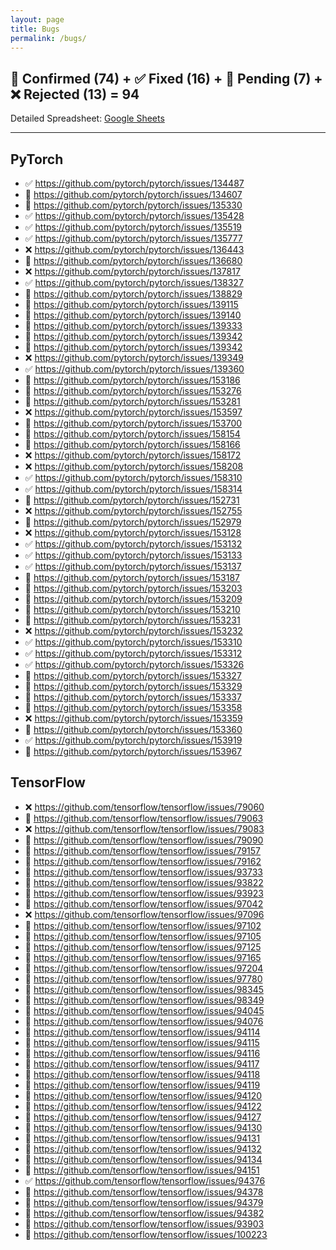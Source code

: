 ```yaml
---
layout: page
title: Bugs
permalink: /bugs/
---
```


## 🔵 Confirmed (74) + ✅ Fixed (16) + 🔄 Pending (7) + ❌ Rejected (13) = 94
Detailed Spreadsheet: [Google Sheets](https://docs.google.com/spreadsheets/d/1r03ajIybbPeLBqHdxbD54Qghwoy8NjL2weeh89vX7wM/edit?usp=sharing)

<hr class="bugs-divider" />

<div class="bugs-grid">
  <section class="bugs-col">
  <h2>PyTorch</h2>
<ul class="bugs-list"><li>✅ <a href="https://github.com/pytorch/pytorch/issues/134487" target="_blank" rel="noopener">https://github.com/pytorch/pytorch/issues/134487</a></li><li>🔄 <a href="https://github.com/pytorch/pytorch/issues/134607" target="_blank" rel="noopener">https://github.com/pytorch/pytorch/issues/134607</a></li><li>🔄 <a href="https://github.com/pytorch/pytorch/issues/135330" target="_blank" rel="noopener">https://github.com/pytorch/pytorch/issues/135330</a></li><li>✅ <a href="https://github.com/pytorch/pytorch/issues/135428" target="_blank" rel="noopener">https://github.com/pytorch/pytorch/issues/135428</a></li><li>✅ <a href="https://github.com/pytorch/pytorch/issues/135519" target="_blank" rel="noopener">https://github.com/pytorch/pytorch/issues/135519</a></li><li>✅ <a href="https://github.com/pytorch/pytorch/issues/135777" target="_blank" rel="noopener">https://github.com/pytorch/pytorch/issues/135777</a></li><li>❌ <a href="https://github.com/pytorch/pytorch/issues/136443" target="_blank" rel="noopener">https://github.com/pytorch/pytorch/issues/136443</a></li><li>🔵 <a href="https://github.com/pytorch/pytorch/issues/136680" target="_blank" rel="noopener">https://github.com/pytorch/pytorch/issues/136680</a></li><li>❌ <a href="https://github.com/pytorch/pytorch/issues/137817" target="_blank" rel="noopener">https://github.com/pytorch/pytorch/issues/137817</a></li><li>✅ <a href="https://github.com/pytorch/pytorch/issues/138327" target="_blank" rel="noopener">https://github.com/pytorch/pytorch/issues/138327</a></li><li>🔵 <a href="https://github.com/pytorch/pytorch/issues/138829" target="_blank" rel="noopener">https://github.com/pytorch/pytorch/issues/138829</a></li><li>🔄 <a href="https://github.com/pytorch/pytorch/issues/139115" target="_blank" rel="noopener">https://github.com/pytorch/pytorch/issues/139115</a></li><li>🔵 <a href="https://github.com/pytorch/pytorch/issues/139140" target="_blank" rel="noopener">https://github.com/pytorch/pytorch/issues/139140</a></li><li>🔵 <a href="https://github.com/pytorch/pytorch/issues/139333" target="_blank" rel="noopener">https://github.com/pytorch/pytorch/issues/139333</a></li><li>🔵 <a href="https://github.com/pytorch/pytorch/issues/139342" target="_blank" rel="noopener">https://github.com/pytorch/pytorch/issues/139342</a></li><li>🔵 <a href="https://github.com/pytorch/pytorch/issues/139342" target="_blank" rel="noopener">https://github.com/pytorch/pytorch/issues/139342</a></li><li>❌ <a href="https://github.com/pytorch/pytorch/issues/139349" target="_blank" rel="noopener">https://github.com/pytorch/pytorch/issues/139349</a></li><li>✅ <a href="https://github.com/pytorch/pytorch/issues/139360" target="_blank" rel="noopener">https://github.com/pytorch/pytorch/issues/139360</a></li><li>🔵 <a href="https://github.com/pytorch/pytorch/issues/153186" target="_blank" rel="noopener">https://github.com/pytorch/pytorch/issues/153186</a></li><li>🔵 <a href="https://github.com/pytorch/pytorch/issues/153276" target="_blank" rel="noopener">https://github.com/pytorch/pytorch/issues/153276</a></li><li>🔵 <a href="https://github.com/pytorch/pytorch/issues/153281" target="_blank" rel="noopener">https://github.com/pytorch/pytorch/issues/153281</a></li><li>❌ <a href="https://github.com/pytorch/pytorch/issues/153597" target="_blank" rel="noopener">https://github.com/pytorch/pytorch/issues/153597</a></li><li>🔵 <a href="https://github.com/pytorch/pytorch/issues/153700" target="_blank" rel="noopener">https://github.com/pytorch/pytorch/issues/153700</a></li><li>🔵 <a href="https://github.com/pytorch/pytorch/issues/158154" target="_blank" rel="noopener">https://github.com/pytorch/pytorch/issues/158154</a></li><li>🔵 <a href="https://github.com/pytorch/pytorch/issues/158166" target="_blank" rel="noopener">https://github.com/pytorch/pytorch/issues/158166</a></li><li>❌ <a href="https://github.com/pytorch/pytorch/issues/158172" target="_blank" rel="noopener">https://github.com/pytorch/pytorch/issues/158172</a></li><li>❌ <a href="https://github.com/pytorch/pytorch/issues/158208" target="_blank" rel="noopener">https://github.com/pytorch/pytorch/issues/158208</a></li><li>✅ <a href="https://github.com/pytorch/pytorch/issues/158310" target="_blank" rel="noopener">https://github.com/pytorch/pytorch/issues/158310</a></li><li>✅ <a href="https://github.com/pytorch/pytorch/issues/158314" target="_blank" rel="noopener">https://github.com/pytorch/pytorch/issues/158314</a></li><li>🔵 <a href="https://github.com/pytorch/pytorch/issues/152731" target="_blank" rel="noopener">https://github.com/pytorch/pytorch/issues/152731</a></li><li>❌ <a href="https://github.com/pytorch/pytorch/issues/152755" target="_blank" rel="noopener">https://github.com/pytorch/pytorch/issues/152755</a></li><li>🔵 <a href="https://github.com/pytorch/pytorch/issues/152979" target="_blank" rel="noopener">https://github.com/pytorch/pytorch/issues/152979</a></li><li>❌ <a href="https://github.com/pytorch/pytorch/issues/153128" target="_blank" rel="noopener">https://github.com/pytorch/pytorch/issues/153128</a></li><li>✅ <a href="https://github.com/pytorch/pytorch/issues/153132" target="_blank" rel="noopener">https://github.com/pytorch/pytorch/issues/153132</a></li><li>✅ <a href="https://github.com/pytorch/pytorch/issues/153133" target="_blank" rel="noopener">https://github.com/pytorch/pytorch/issues/153133</a></li><li>✅ <a href="https://github.com/pytorch/pytorch/issues/153137" target="_blank" rel="noopener">https://github.com/pytorch/pytorch/issues/153137</a></li><li>🔵 <a href="https://github.com/pytorch/pytorch/issues/153187" target="_blank" rel="noopener">https://github.com/pytorch/pytorch/issues/153187</a></li><li>🔵 <a href="https://github.com/pytorch/pytorch/issues/153203" target="_blank" rel="noopener">https://github.com/pytorch/pytorch/issues/153203</a></li><li>🔵 <a href="https://github.com/pytorch/pytorch/issues/153209" target="_blank" rel="noopener">https://github.com/pytorch/pytorch/issues/153209</a></li><li>🔵 <a href="https://github.com/pytorch/pytorch/issues/153210" target="_blank" rel="noopener">https://github.com/pytorch/pytorch/issues/153210</a></li><li>🔵 <a href="https://github.com/pytorch/pytorch/issues/153231" target="_blank" rel="noopener">https://github.com/pytorch/pytorch/issues/153231</a></li><li>❌ <a href="https://github.com/pytorch/pytorch/issues/153232" target="_blank" rel="noopener">https://github.com/pytorch/pytorch/issues/153232</a></li><li>✅ <a href="https://github.com/pytorch/pytorch/issues/153310" target="_blank" rel="noopener">https://github.com/pytorch/pytorch/issues/153310</a></li><li>✅ <a href="https://github.com/pytorch/pytorch/issues/153312" target="_blank" rel="noopener">https://github.com/pytorch/pytorch/issues/153312</a></li><li>✅ <a href="https://github.com/pytorch/pytorch/issues/153326" target="_blank" rel="noopener">https://github.com/pytorch/pytorch/issues/153326</a></li><li>🔵 <a href="https://github.com/pytorch/pytorch/issues/153327" target="_blank" rel="noopener">https://github.com/pytorch/pytorch/issues/153327</a></li><li>🔵 <a href="https://github.com/pytorch/pytorch/issues/153329" target="_blank" rel="noopener">https://github.com/pytorch/pytorch/issues/153329</a></li><li>🔵 <a href="https://github.com/pytorch/pytorch/issues/153337" target="_blank" rel="noopener">https://github.com/pytorch/pytorch/issues/153337</a></li><li>🔵 <a href="https://github.com/pytorch/pytorch/issues/153358" target="_blank" rel="noopener">https://github.com/pytorch/pytorch/issues/153358</a></li><li>❌ <a href="https://github.com/pytorch/pytorch/issues/153359" target="_blank" rel="noopener">https://github.com/pytorch/pytorch/issues/153359</a></li><li>🔵 <a href="https://github.com/pytorch/pytorch/issues/153360" target="_blank" rel="noopener">https://github.com/pytorch/pytorch/issues/153360</a></li><li>✅ <a href="https://github.com/pytorch/pytorch/issues/153919" target="_blank" rel="noopener">https://github.com/pytorch/pytorch/issues/153919</a></li><li>🔵 <a href="https://github.com/pytorch/pytorch/issues/153967" target="_blank" rel="noopener">https://github.com/pytorch/pytorch/issues/153967</a></li></ul>
  </section>
  <section class="bugs-col">
  <h2>TensorFlow</h2>
<ul class="bugs-list"><li>❌ <a href="https://github.com/tensorflow/tensorflow/issues/79060" target="_blank" rel="noopener">https://github.com/tensorflow/tensorflow/issues/79060</a></li><li>🔄 <a href="https://github.com/tensorflow/tensorflow/issues/79063" target="_blank" rel="noopener">https://github.com/tensorflow/tensorflow/issues/79063</a></li><li>❌ <a href="https://github.com/tensorflow/tensorflow/issues/79083" target="_blank" rel="noopener">https://github.com/tensorflow/tensorflow/issues/79083</a></li><li>🔵 <a href="https://github.com/tensorflow/tensorflow/issues/79090" target="_blank" rel="noopener">https://github.com/tensorflow/tensorflow/issues/79090</a></li><li>🔵 <a href="https://github.com/tensorflow/tensorflow/issues/79157" target="_blank" rel="noopener">https://github.com/tensorflow/tensorflow/issues/79157</a></li><li>🔵 <a href="https://github.com/tensorflow/tensorflow/issues/79162" target="_blank" rel="noopener">https://github.com/tensorflow/tensorflow/issues/79162</a></li><li>🔄 <a href="https://github.com/tensorflow/tensorflow/issues/93733" target="_blank" rel="noopener">https://github.com/tensorflow/tensorflow/issues/93733</a></li><li>🔄 <a href="https://github.com/tensorflow/tensorflow/issues/93822" target="_blank" rel="noopener">https://github.com/tensorflow/tensorflow/issues/93822</a></li><li>🔵 <a href="https://github.com/tensorflow/tensorflow/issues/93923" target="_blank" rel="noopener">https://github.com/tensorflow/tensorflow/issues/93923</a></li><li>🔵 <a href="https://github.com/tensorflow/tensorflow/issues/97042" target="_blank" rel="noopener">https://github.com/tensorflow/tensorflow/issues/97042</a></li><li>❌ <a href="https://github.com/tensorflow/tensorflow/issues/97096" target="_blank" rel="noopener">https://github.com/tensorflow/tensorflow/issues/97096</a></li><li>🔵 <a href="https://github.com/tensorflow/tensorflow/issues/97102" target="_blank" rel="noopener">https://github.com/tensorflow/tensorflow/issues/97102</a></li><li>🔵 <a href="https://github.com/tensorflow/tensorflow/issues/97105" target="_blank" rel="noopener">https://github.com/tensorflow/tensorflow/issues/97105</a></li><li>🔵 <a href="https://github.com/tensorflow/tensorflow/issues/97125" target="_blank" rel="noopener">https://github.com/tensorflow/tensorflow/issues/97125</a></li><li>🔵 <a href="https://github.com/tensorflow/tensorflow/issues/97165" target="_blank" rel="noopener">https://github.com/tensorflow/tensorflow/issues/97165</a></li><li>🔵 <a href="https://github.com/tensorflow/tensorflow/issues/97204" target="_blank" rel="noopener">https://github.com/tensorflow/tensorflow/issues/97204</a></li><li>🔵 <a href="https://github.com/tensorflow/tensorflow/issues/97780" target="_blank" rel="noopener">https://github.com/tensorflow/tensorflow/issues/97780</a></li><li>🔵 <a href="https://github.com/tensorflow/tensorflow/issues/98345" target="_blank" rel="noopener">https://github.com/tensorflow/tensorflow/issues/98345</a></li><li>🔵 <a href="https://github.com/tensorflow/tensorflow/issues/98349" target="_blank" rel="noopener">https://github.com/tensorflow/tensorflow/issues/98349</a></li><li>🔵 <a href="https://github.com/tensorflow/tensorflow/issues/94045" target="_blank" rel="noopener">https://github.com/tensorflow/tensorflow/issues/94045</a></li><li>🔵 <a href="https://github.com/tensorflow/tensorflow/issues/94076" target="_blank" rel="noopener">https://github.com/tensorflow/tensorflow/issues/94076</a></li><li>🔵 <a href="https://github.com/tensorflow/tensorflow/issues/94114" target="_blank" rel="noopener">https://github.com/tensorflow/tensorflow/issues/94114</a></li><li>🔵 <a href="https://github.com/tensorflow/tensorflow/issues/94115" target="_blank" rel="noopener">https://github.com/tensorflow/tensorflow/issues/94115</a></li><li>🔵 <a href="https://github.com/tensorflow/tensorflow/issues/94116" target="_blank" rel="noopener">https://github.com/tensorflow/tensorflow/issues/94116</a></li><li>🔵 <a href="https://github.com/tensorflow/tensorflow/issues/94117" target="_blank" rel="noopener">https://github.com/tensorflow/tensorflow/issues/94117</a></li><li>🔵 <a href="https://github.com/tensorflow/tensorflow/issues/94118" target="_blank" rel="noopener">https://github.com/tensorflow/tensorflow/issues/94118</a></li><li>🔵 <a href="https://github.com/tensorflow/tensorflow/issues/94119" target="_blank" rel="noopener">https://github.com/tensorflow/tensorflow/issues/94119</a></li><li>🔵 <a href="https://github.com/tensorflow/tensorflow/issues/94120" target="_blank" rel="noopener">https://github.com/tensorflow/tensorflow/issues/94120</a></li><li>🔵 <a href="https://github.com/tensorflow/tensorflow/issues/94122" target="_blank" rel="noopener">https://github.com/tensorflow/tensorflow/issues/94122</a></li><li>🔵 <a href="https://github.com/tensorflow/tensorflow/issues/94127" target="_blank" rel="noopener">https://github.com/tensorflow/tensorflow/issues/94127</a></li><li>🔵 <a href="https://github.com/tensorflow/tensorflow/issues/94130" target="_blank" rel="noopener">https://github.com/tensorflow/tensorflow/issues/94130</a></li><li>🔵 <a href="https://github.com/tensorflow/tensorflow/issues/94131" target="_blank" rel="noopener">https://github.com/tensorflow/tensorflow/issues/94131</a></li><li>🔵 <a href="https://github.com/tensorflow/tensorflow/issues/94132" target="_blank" rel="noopener">https://github.com/tensorflow/tensorflow/issues/94132</a></li><li>🔵 <a href="https://github.com/tensorflow/tensorflow/issues/94134" target="_blank" rel="noopener">https://github.com/tensorflow/tensorflow/issues/94134</a></li><li>🔵 <a href="https://github.com/tensorflow/tensorflow/issues/94151" target="_blank" rel="noopener">https://github.com/tensorflow/tensorflow/issues/94151</a></li><li>✅ <a href="https://github.com/tensorflow/tensorflow/issues/94376" target="_blank" rel="noopener">https://github.com/tensorflow/tensorflow/issues/94376</a></li><li>🔵 <a href="https://github.com/tensorflow/tensorflow/issues/94378" target="_blank" rel="noopener">https://github.com/tensorflow/tensorflow/issues/94378</a></li><li>🔵 <a href="https://github.com/tensorflow/tensorflow/issues/94379" target="_blank" rel="noopener">https://github.com/tensorflow/tensorflow/issues/94379</a></li><li>🔵 <a href="https://github.com/tensorflow/tensorflow/issues/94382" target="_blank" rel="noopener">https://github.com/tensorflow/tensorflow/issues/94382</a></li><li>🔵 <a href="https://github.com/tensorflow/tensorflow/issues/93903" target="_blank" rel="noopener">https://github.com/tensorflow/tensorflow/issues/93903</a></li><li>🔄 <a href="https://github.com/tensorflow/tensorflow/issues/100223" target="_blank" rel="noopener">https://github.com/tensorflow/tensorflow/issues/100223</a></li></ul>
  </section>
</div>